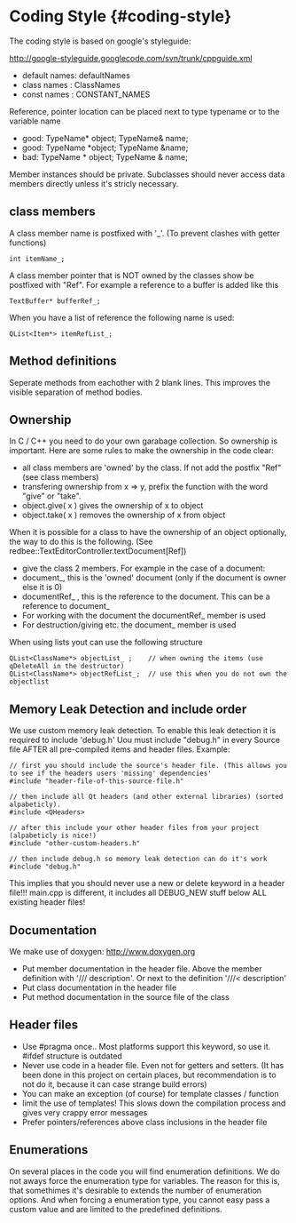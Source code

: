 Coding Style {#coding-style}
============

The coding style is based on google's styleguide: 

<http://google-styleguide.googlecode.com/svn/trunk/cppguide.xml>

* default names: defaultNames
* class names  : ClassNames
* const names  : CONSTANT_NAMES

Reference, pointer location can be placed next to type typename or to the variable name
* good:   TypeName* object;  TypeName& name;     
* good:   TypeName *object;  TypeName &name; 
* bad:    TypeName * object;  TypeName & name;


Member instances should be private. Subclasses should never access data members directly unless it's stricly necessary.

class members
-------------

A class member name is postfixed with '_'. (To prevent clashes with getter functions)

~~~{.cpp} 
int itemName_;
~~~

A class member pointer that is NOT owned by the classes show be postfixed with "Ref". 
For example a reference to a buffer is added like this

~~~{.cpp} 
TextBuffer* bufferRef_;
~~~

When you have a list of reference the following name is used:

~~~{.cpp} 
QList<Item*> itemRefList_;
~~~


Method definitions
------------------

Seperate methods from eachother with 2 blank lines.  This improves the visible separation of method bodies.


Ownership
---------

In C / C++ you need to do your own garabage collection. So ownership is important. Here are some rules to make the
ownership in the code clear:

* all class members are 'owned' by the class. If not add the postfix "Ref" (see class members)
* transfering ownership from x => y, prefix the function with the word "give" or "take". 
* object.give( x ) gives the ownership of x to object
* object.take( x ) removes the ownership of x from object

When it is possible for a class to have the ownership of an object optionally, the way to do this is the following. (See redbee::TextEditorController.textDocument[Ref])

* give the class 2 members. For example in the case of a document:
* document_, this is the 'owned' document (only if the document is owner else it is 0)
* documentRef_ , this is the reference to the document. This can be a reference to document_ 
* For working with the document the documentRef_ member is used
* For destruction/giving etc. the document_ member is used

When using lists yout can use the following structure 

~~~{.cpp} 
QList<ClassName*> objectList_ ;    // when owning the items (use qDeleteAll in the destructor) 
QList<ClassName*> objectRefList_;  // use this when you do not own the objectlist
~~~


Memory Leak Detection and include order
---------------------------------------

We use custom memory leak detection. To enable this leak detection it is required to include 'debug.h'
Uou must include "debug.h" in every Source file AFTER all pre-compiled items and header files. Example:

~~~{.cpp} 
// first you should include the source's header file. (This allows you to see if the headers users 'missing' dependencies'
#include "header-file-of-this-source-file.h"

// then include all Qt headers (and other external libraries) (sorted alpabeticly).  
#include <QHeaders>

// after this include your other header files from your project (alpabeticly is nice!)
#include "other-custom-headers.h"

// then include debug.h so memory leak detection can do it's work
#include "debug.h"
~~~

This implies that you should never use a new or delete keyword in a header file!!!
main.cpp is different, it includes all DEBUG_NEW stuff below ALL existing header files!


Documentation
--------------

We make use of doxygen: <http://www.doxygen.org>

- Put member documentation in the header file. Above the member definition with '/// description'. Or next to the definition '///< description'
- Put class documentation in the header file
- Put method documentation in the source file of the class


Header files
------------
- Use #pragma once.. Most platforms support this keyword, so use it. #ifdef structure is outdated
- Never use code in a header file. Even not for getters and setters. (It has been done in this project on certain places, but recommendation is to not do it, because it can case strange build errors)
- You can make an exception (of course) for template classes / function
- limit the use of templates! This slows down the compilation process and gives very crappy error messages 
- Prefer pointers/references above class inclusions in the header file 


Enumerations
------------
On several places in the code you will find enumeration definitions. We do not aways force the enumeration 
type for variables. The reason for this is, that somethimes it's desirable to extends the number of enumeration options.
And when forcing a enumeration type, you cannot easy pass a custom value and are limited to the predefined definitions.



